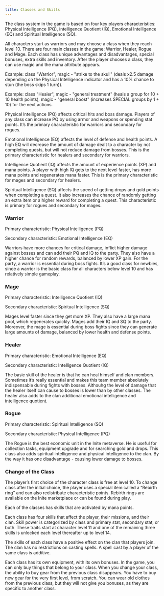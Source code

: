 ```yaml
---
title: Classes and Skills
---
```

The class system in the game is based on four key players characteristics: Physical Intelligence (PQ), intelligence Quotient (IQ), Emotional Intelligence (EQ) and Spiritual Intelligence (SQ). 

All characters start as warriors and may choose a class when they reach level 10. There are four main classes in the game: Warrior, Healer, Rogue and Mage. Each class has unique advantages and disadvantages, special bonuses, extra skills and inventory. After the player chooses a class, they can use magic and the mana attribute appears.

Example: class "Warrior", magic - "strike to the skull" (deals x2.5 damage depending on the Physical Intelligence indicator and has a 10% chance to stun (the boss skips 1 turn)).

Example: class "Healer", magic - "general treatment" (heals a group for 10 + 10 health points), magic - "general boost" (increases SPECIAL groups by 1 + 10) for the next actions. 

<!--EndFragment-->

Physical Intelligence (PQ) affects critical hits and boss damage. Players of any class can increase PQ by using armor and weapons or spending stat points. It’s the primary characteristic for warriors and secondary for rogues.  

Emotional Intelligence (EQ) affects the level of defense and health points. A high EQ will decrease the amount of damage dealt to a character by not completing quests, but will not reduce damage from bosses. This is the primary characteristic for healers and secondary for warriors.

Intelligence Quotient (IQ) affects the amount of experience points (XP) and mana points. A player with high IQ gets to the next level faster, has more mana points and regenerates mana faster. This is the primary characteristic for mages and secondary for healers.

Spiritual Intelligence (SQ) affects the speed of getting drops and gold points when completing a quest. It also increases the chance of randomly getting an extra item or a higher reward for completing a quest. This characteristic is primary for rogues and secondary for mages.

### Warrior

Primary characteristic: Physical Intelligence (PQ)

Secondary characteristic: Emotional Intelligence (EQ)

Warriors have more chances for critical damage, inflict higher damage against bosses and can add their PQ and IQ to the party. They also have a higher chance for random rewards, balanced by lower XP gain. For the party, a warrior is essential during boss fights. It’s a good class for newbies, since a warrior is the basic class for all characters below level 10 and has relatively simple gameplay.

### Mage

Primary characteristic: Intelligence Quotient (IQ)

Secondary characteristic: Spiritual Intelligence (SQ)

Mages level faster since they get more XP. They also have a large mana pool, which regenerates quickly. Mages add their IQ and SQ to the party. Moreover, the mage is essential during boss fights since they can generate large amounts of damage, balanced by lower health and defense points.    

### Healer 

Primary characteristic: Emotional Intelligence (EQ)

Secondary characteristic: Intelligence Quotient (IQ)

The basic skill of the healer is that he can heal himself and clan members. Sometimes it’s really essential and makes this team member absolutely indispensable during fights with bosses. Althouhg the level of damage that the healer itself can cause to bosses is lower than by other classes. The healer also adds to the clan additional emotional intelligence and intelligence quotient. 

### Rogue

Primary characteristic: Spiritual Intelligence (SQ)

Secondary characteristic: Physical Intelligence (PQ)

The Rogue is the best economic unit in the Inite metaverse. He is useful for collection tasks, equipment upgrade and for searching gold and drops. This class also adds spiritual intelligence and physical intelligence to the clan. By the way it has one disadvantage - causing lower damage to bosses.

### Change of the Class

The player’s first choice of the character class is free at level 10. To change class after the initial choice, the player uses a special item called a “Rebirth ring” and can also redistribute characteristic points. Rebirth rings are available on the Inite marketplace or can be found during play.

Each of the classes has skills that are activated by mana points.

Each class has four skills that affect the player, their missions, and their clan. Skill power is categorized by class and primary stat, secondary stat, or both. These traits start at character level 11 and one of the remaining three skills is unlocked each level thereafter up to level 14.

The skills of each class have a positive effect on the clan that players join. The clan has no restrictions on casting spells. A spell cast by a player of the same class is additive.

Each class has its own equipment, with its own bonuses. In the game, you can only buy things that belong to your class. When you change your class, the ability to buy gear from the previous class disappears. You have to buy new gear for the very first level, from scratch. You can wear old clothes from the previous class, but they will not give you bonuses, as they are specific to another class.
